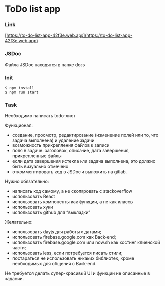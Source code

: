 # ToDo list app

### Link
[https://to-do-list-app-42f3e.web.app](https://to-do-list-app-42f3e.web.app)

### JSDoc
Файла JSDoc находятся в папке docs

### Init

```
$ npm install
$ npm run start
```

### Task

Необходимо написать todo-лист

Функционал:

- создание, просмотр, редактирование (изменение полей или то, что задача выполнена) и удаление задачи
- возможность прикрепления файлов к записи
- поля в задаче: заголовок, описание, дата завершения, прикрепленные файлы
- если дата завершения истекла или задача выполнена, это должно быть визуально отмечено
- откомментировать код в JSDoc и выложить на gitlab.


Нужно обязательно:

- написать код самому, а не скопировать с stackoverflow
- использовать React
- использовать компоненты как функции, а не как классы
- использовать хуки
- использовать github для “выкладки”


Желательно:

- использовать dayjs для работы с датами;
- использовать firebase.google.com как Back-end;
- использовать firebase.google.com или now.sh как хостинг клиенской части;
- использовать less, если потребуется писать стили;
- постараться не использовать никаких библиотек, кроме необходимых для общения с Back-end.

Не требуется делать супер-красивый UI и функции не описанные в задании.
